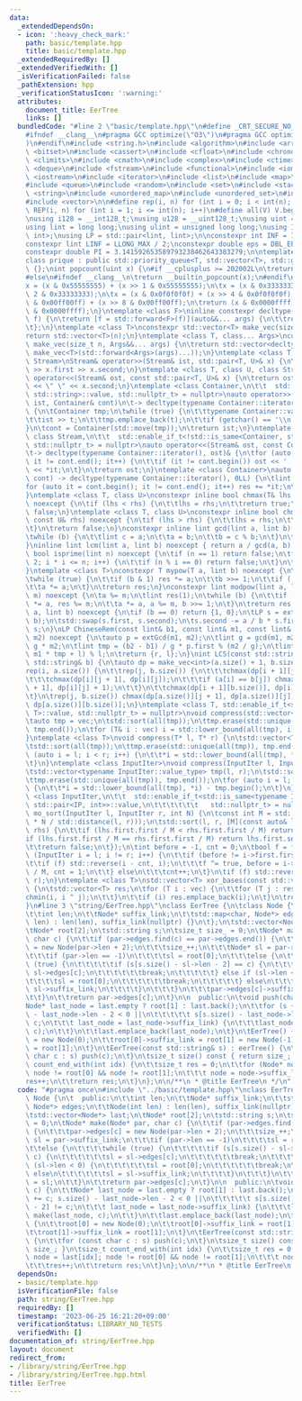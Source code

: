 ```yaml
---
data:
  _extendedDependsOn:
  - icon: ':heavy_check_mark:'
    path: basic/template.hpp
    title: basic/template.hpp
  _extendedRequiredBy: []
  _extendedVerifiedWith: []
  _isVerificationFailed: false
  _pathExtension: hpp
  _verificationStatusIcon: ':warning:'
  attributes:
    document_title: EerTree
    links: []
  bundledCode: "#line 2 \"basic/template.hpp\"\n#define _CRT_SECURE_NO_WARNINGS\n\
    #ifndef __clang__\n#pragma GCC optimize(\"O3\")\n#pragma GCC optimize(\"unroll-loops\"\
    )\n#endif\n#include <string.h>\n#include <algorithm>\n#include <array>\n#include\
    \ <bitset>\n#include <cassert>\n#include <cfloat>\n#include <chrono>\n#include\
    \ <climits>\n#include <cmath>\n#include <complex>\n#include <ctime>\n#include\
    \ <deque>\n#include <fstream>\n#include <functional>\n#include <iomanip>\n#include\
    \ <iostream>\n#include <iterator>\n#include <list>\n#include <map>\n#include <memory>\n\
    #include <queue>\n#include <random>\n#include <set>\n#include <stack>\n#include\
    \ <string>\n#include <unordered_map>\n#include <unordered_set>\n#include <utility>\n\
    #include <vector>\n\n#define rep(i, n) for (int i = 0; i < int(n); i++)\n#define\
    \ REP(i, n) for (int i = 1; i <= int(n); i++)\n#define all(V) V.begin(), V.end()\n\
    \nusing i128 = __int128_t;\nusing u128 = __uint128_t;\nusing uint = unsigned int;\n\
    using lint = long long;\nusing ulint = unsigned long long;\nusing IP = std::pair<int,\
    \ int>;\nusing LP = std::pair<lint, lint>;\n\nconstexpr int INF = INT_MAX / 2;\n\
    constexpr lint LINF = LLONG_MAX / 2;\nconstexpr double eps = DBL_EPSILON * 10;\n\
    constexpr double PI = 3.141592653589793238462643383279;\n\ntemplate <class T>\n\
    class prique : public std::priority_queue<T, std::vector<T>, std::greater<T>>\
    \ {};\nint popcount(uint x) {\n#if __cplusplus >= 202002L\n\treturn std::popcount(x);\n\
    #else\n#ifndef __clang__\n\treturn __builtin_popcount(x);\n#endif\n#endif\n\t\
    x = (x & 0x55555555) + (x >> 1 & 0x55555555);\n\tx = (x & 0x33333333) + (x >>\
    \ 2 & 0x33333333);\n\tx = (x & 0x0f0f0f0f) + (x >> 4 & 0x0f0f0f0f);\n\tx = (x\
    \ & 0x00ff00ff) + (x >> 8 & 0x00ff00ff);\n\treturn (x & 0x0000ffff) + (x >> 16\
    \ & 0x0000ffff);\n}\ntemplate <class F>\ninline constexpr decltype(auto) lambda_fix(F&&\
    \ f) {\n\treturn [f = std::forward<F>(f)](auto&&... args) {\n\t\treturn f(f, std::forward<decltype(args)>(args)...);\n\
    \t};\n}\ntemplate <class T>\nconstexpr std::vector<T> make_vec(size_t n) {\n\t\
    return std::vector<T>(n);\n}\ntemplate <class T, class... Args>\nconstexpr auto\
    \ make_vec(size_t n, Args&&... args) {\n\treturn std::vector<decltype(make_vec<T>(args...))>(n,\
    \ make_vec<T>(std::forward<Args>(args)...));\n}\ntemplate <class T, class U, class\
    \ Stream>\nStream& operator>>(Stream& ist, std::pair<T, U>& x) {\n\treturn ist\
    \ >> x.first >> x.second;\n}\ntemplate <class T, class U, class Stream>\nStream&\
    \ operator<<(Stream& ost, const std::pair<T, U>& x) {\n\treturn ost << x.first\
    \ << \" \" << x.second;\n}\ntemplate <class Container,\n\t\t  std::enable_if_t<!std::is_same<Container,\
    \ std::string>::value, std::nullptr_t> = nullptr>\nauto operator>>(std::istream&\
    \ ist, Container& cont)\n\t-> decltype(typename Container::iterator(), std::cin)&\
    \ {\n\tContainer tmp;\n\twhile (true) {\n\t\ttypename Container::value_type t;\n\
    \t\tist >> t;\n\t\ttmp.emplace_back(t);\n\t\tif (getchar() == '\\n') break;\n\t\
    }\n\tcont = Container(std::move(tmp));\n\treturn ist;\n}\ntemplate <class Container,\
    \ class Stream,\n\t\t  std::enable_if_t<!std::is_same<Container, std::string>::value,\
    \ std::nullptr_t> = nullptr>\nauto operator<<(Stream& ost, const Container& cont)\n\
    \t-> decltype(typename Container::iterator(), ost)& {\n\tfor (auto it = cont.begin();\
    \ it != cont.end(); it++) {\n\t\tif (it != cont.begin()) ost << ' ';\n\t\tost\
    \ << *it;\n\t}\n\treturn ost;\n}\ntemplate <class Container>\nauto sum(const Container&\
    \ cont) -> decltype(typename Container::iterator(), 0LL) {\n\tlint res = 0;\n\t\
    for (auto it = cont.begin(); it != cont.end(); it++) res += *it;\n\treturn res;\n\
    }\ntemplate <class T, class U>\nconstexpr inline bool chmax(T& lhs, const U& rhs)\
    \ noexcept {\n\tif (lhs < rhs) {\n\t\tlhs = rhs;\n\t\treturn true;\n\t}\n\treturn\
    \ false;\n}\ntemplate <class T, class U>\nconstexpr inline bool chmin(T& lhs,\
    \ const U& rhs) noexcept {\n\tif (lhs > rhs) {\n\t\tlhs = rhs;\n\t\treturn true;\n\
    \t}\n\treturn false;\n}\nconstexpr inline lint gcd(lint a, lint b) noexcept {\n\
    \twhile (b) {\n\t\tlint c = a;\n\t\ta = b;\n\t\tb = c % b;\n\t}\n\treturn a;\n\
    }\ninline lint lcm(lint a, lint b) noexcept { return a / gcd(a, b) * b; }\nconstexpr\
    \ bool isprime(lint n) noexcept {\n\tif (n == 1) return false;\n\tfor (int i =\
    \ 2; i * i <= n; i++) {\n\t\tif (n % i == 0) return false;\n\t}\n\treturn true;\n\
    }\ntemplate <class T>\nconstexpr T mypow(T a, lint b) noexcept {\n\tT res(1);\n\
    \twhile (true) {\n\t\tif (b & 1) res *= a;\n\t\tb >>= 1;\n\t\tif (!b) break;\n\
    \t\ta *= a;\n\t}\n\treturn res;\n}\nconstexpr lint modpow(lint a, lint b, lint\
    \ m) noexcept {\n\ta %= m;\n\tlint res(1);\n\twhile (b) {\n\t\tif (b & 1) res\
    \ *= a, res %= m;\n\t\ta *= a, a %= m, b >>= 1;\n\t}\n\treturn res;\n}\nLP extGcd(lint\
    \ a, lint b) noexcept {\n\tif (b == 0) return {1, 0};\n\tLP s = extGcd(b, a %\
    \ b);\n\tstd::swap(s.first, s.second);\n\ts.second -= a / b * s.first;\n\treturn\
    \ s;\n}\nLP ChineseRem(const lint& b1, const lint& m1, const lint& b2, const lint&\
    \ m2) noexcept {\n\tauto p = extGcd(m1, m2);\n\tlint g = gcd(m1, m2), l = m1 /\
    \ g * m2;\n\tlint tmp = (b2 - b1) / g * p.first % (m2 / g);\n\tlint r = (b1 +\
    \ m1 * tmp + l) % l;\n\treturn {r, l};\n}\nint LCS(const std::string& a, const\
    \ std::string& b) {\n\tauto dp = make_vec<int>(a.size() + 1, b.size() + 1);\n\t\
    rep(i, a.size()) {\n\t\trep(j, b.size()) {\n\t\t\tchmax(dp[i + 1][j], dp[i][j]);\n\
    \t\t\tchmax(dp[i][j + 1], dp[i][j]);\n\t\t\tif (a[i] == b[j]) chmax(dp[i + 1][j\
    \ + 1], dp[i][j] + 1);\n\t\t}\n\t\tchmax(dp[i + 1][b.size()], dp[i][b.size()]);\n\
    \t}\n\trep(j, b.size()) chmax(dp[a.size()][j + 1], dp[a.size()][j]);\n\treturn\
    \ dp[a.size()][b.size()];\n}\ntemplate <class T, std::enable_if_t<std::is_convertible<int,\
    \ T>::value, std::nullptr_t> = nullptr>\nvoid compress(std::vector<T>& vec) {\n\
    \tauto tmp = vec;\n\tstd::sort(all(tmp));\n\ttmp.erase(std::unique(all(tmp)),\
    \ tmp.end());\n\tfor (T& i : vec) i = std::lower_bound(all(tmp), i) - tmp.begin();\n\
    }\ntemplate <class T>\nvoid compress(T* l, T* r) {\n\tstd::vector<T> tmp(l, r);\n\
    \tstd::sort(all(tmp));\n\ttmp.erase(std::unique(all(tmp)), tmp.end());\n\tfor\
    \ (auto i = l; i < r; i++) {\n\t\t*i = std::lower_bound(all(tmp), *i) - tmp.begin();\n\
    \t}\n}\ntemplate <class InputIter>\nvoid compress(InputIter l, InputIter r) {\n\
    \tstd::vector<typename InputIter::value_type> tmp(l, r);\n\tstd::sort(all(tmp));\n\
    \ttmp.erase(std::unique(all(tmp)), tmp.end());\n\tfor (auto i = l; i < r; i++)\
    \ {\n\t\t*i = std::lower_bound(all(tmp), *i) - tmp.begin();\n\t}\n}\ntemplate\
    \ <class InputIter,\n\t\t  std::enable_if_t<std::is_same<typename InputIter::value_type,\
    \ std::pair<IP, int>>::value,\n\t\t\t\t\t\t   std::nullptr_t> = nullptr>\nvoid\
    \ mo_sort(InputIter l, InputIter r, int N) {\n\tconst int M = std::max(1.0, std::sqrt(lint(N)\
    \ * N / std::distance(l, r)));\n\tstd::sort(l, r, [M](const auto& lhs, const auto&\
    \ rhs) {\n\t\tif (lhs.first.first / M < rhs.first.first / M) return true;\n\t\t\
    if (lhs.first.first / M == rhs.first.first / M) return lhs.first.second < rhs.first.second;\n\
    \t\treturn false;\n\t});\n\tint before = -1, cnt = 0;\n\tbool f = false;\n\tfor\
    \ (InputIter i = l; i != r; i++) {\n\t\tif (before != i->first.first / M) {\n\t\
    \t\tif (f) std::reverse(i - cnt, i);\n\t\t\tf ^= true, before = i->first.first\
    \ / M, cnt = 1;\n\t\t} else\n\t\t\tcnt++;\n\t}\n\tif (f) std::reverse(r - cnt,\
    \ r);\n}\ntemplate <class T>\nstd::vector<T> xor_bases(const std::vector<T>& vec)\
    \ {\n\tstd::vector<T> res;\n\tfor (T i : vec) {\n\t\tfor (T j : res) {\n\t\t\t\
    chmin(i, i ^ j);\n\t\t}\n\t\tif (i) res.emplace_back(i);\n\t}\n\treturn res;\n\
    }\n#line 3 \"string/EerTree.hpp\"\nclass EerTree {\n\tclass Node {\n\t  public:\n\
    \t\tint len;\n\t\tNode* suffix_link;\n\t\tstd::map<char, Node*> edges;\n\t\tNode(int\
    \ len) : len(len), suffix_link(nullptr) {}\n\t};\n\tstd::vector<Node*> last;\n\
    \tNode* root[2];\n\tstd::string s;\n\tsize_t size_ = 0;\n\tNode* make(Node* par,\
    \ char c) {\n\t\tif (par->edges.find(c) == par->edges.end()) {\n\t\t\tpar->edges[c]\
    \ = new Node(par->len + 2);\n\t\t\tsize_++;\n\t\t\tNode* sl = par->suffix_link;\n\
    \t\t\tif (par->len == -1)\n\t\t\t\tsl = root[0];\n\t\t\telse {\n\t\t\t\twhile\
    \ (true) {\n\t\t\t\t\tif (s[s.size() - sl->len - 2] == c) {\n\t\t\t\t\t\tsl =\
    \ sl->edges[c];\n\t\t\t\t\t\tbreak;\n\t\t\t\t\t} else if (sl->len < 0) {\n\t\t\
    \t\t\t\tsl = root[0];\n\t\t\t\t\t\tbreak;\n\t\t\t\t\t} else\n\t\t\t\t\t\tsl =\
    \ sl->suffix_link;\n\t\t\t\t}\n\t\t\t}\n\t\t\tpar->edges[c]->suffix_link = sl;\n\
    \t\t}\n\t\treturn par->edges[c];\n\t}\n\n  public:\n\tvoid push(char c) {\n\t\t\
    Node* last_node = last.empty ? root[1] : last.back();\n\t\tfor (s += c; s.size()\
    \ - last_node->len - 2 < 0 ||\n\t\t\t\t\t s[s.size() - last_node->len - 2] !=\
    \ c;\n\t\t\t last_node = last_node->suffix_link) {\n\t\t\tlast_node = make(last_node,\
    \ c);\n\t\t}\n\t\tlast.emplace_back(last_node);\n\t}\n\tEerTree() {\n\t\troot[0]\
    \ = new Node(0);\n\t\troot[0]->suffix_link = root[1] = new Node(-1);\n\t\troot[1]->suffix_link\
    \ = root[1];\n\t}\n\tEerTree(const std::string& s) : eerTree() {\n\t\tfor (const\
    \ char c : s) push(c);\n\t}\n\tsize_t size() const { return size_; }\n\tsize_t\
    \ count_end_with(int idx) {\n\t\tsize_t res = 0;\n\t\tfor (Node* node = last[idx];\
    \ node != root[0] && node != root[1];\n\t\t\t node = node->suffix_link)\n\t\t\t\
    res++;\n\t\treturn res;\n\t}\n};\n\n/**\n * @title EerTree\n */\n"
  code: "#pragma once\n#include \"../basic/template.hpp\"\nclass EerTree {\n\tclass\
    \ Node {\n\t  public:\n\t\tint len;\n\t\tNode* suffix_link;\n\t\tstd::map<char,\
    \ Node*> edges;\n\t\tNode(int len) : len(len), suffix_link(nullptr) {}\n\t};\n\
    \tstd::vector<Node*> last;\n\tNode* root[2];\n\tstd::string s;\n\tsize_t size_\
    \ = 0;\n\tNode* make(Node* par, char c) {\n\t\tif (par->edges.find(c) == par->edges.end())\
    \ {\n\t\t\tpar->edges[c] = new Node(par->len + 2);\n\t\t\tsize_++;\n\t\t\tNode*\
    \ sl = par->suffix_link;\n\t\t\tif (par->len == -1)\n\t\t\t\tsl = root[0];\n\t\
    \t\telse {\n\t\t\t\twhile (true) {\n\t\t\t\t\tif (s[s.size() - sl->len - 2] ==\
    \ c) {\n\t\t\t\t\t\tsl = sl->edges[c];\n\t\t\t\t\t\tbreak;\n\t\t\t\t\t} else if\
    \ (sl->len < 0) {\n\t\t\t\t\t\tsl = root[0];\n\t\t\t\t\t\tbreak;\n\t\t\t\t\t}\
    \ else\n\t\t\t\t\t\tsl = sl->suffix_link;\n\t\t\t\t}\n\t\t\t}\n\t\t\tpar->edges[c]->suffix_link\
    \ = sl;\n\t\t}\n\t\treturn par->edges[c];\n\t}\n\n  public:\n\tvoid push(char\
    \ c) {\n\t\tNode* last_node = last.empty ? root[1] : last.back();\n\t\tfor (s\
    \ += c; s.size() - last_node->len - 2 < 0 ||\n\t\t\t\t\t s[s.size() - last_node->len\
    \ - 2] != c;\n\t\t\t last_node = last_node->suffix_link) {\n\t\t\tlast_node =\
    \ make(last_node, c);\n\t\t}\n\t\tlast.emplace_back(last_node);\n\t}\n\tEerTree()\
    \ {\n\t\troot[0] = new Node(0);\n\t\troot[0]->suffix_link = root[1] = new Node(-1);\n\
    \t\troot[1]->suffix_link = root[1];\n\t}\n\tEerTree(const std::string& s) : eerTree()\
    \ {\n\t\tfor (const char c : s) push(c);\n\t}\n\tsize_t size() const { return\
    \ size_; }\n\tsize_t count_end_with(int idx) {\n\t\tsize_t res = 0;\n\t\tfor (Node*\
    \ node = last[idx]; node != root[0] && node != root[1];\n\t\t\t node = node->suffix_link)\n\
    \t\t\tres++;\n\t\treturn res;\n\t}\n};\n\n/**\n * @title EerTree\n */"
  dependsOn:
  - basic/template.hpp
  isVerificationFile: false
  path: string/EerTree.hpp
  requiredBy: []
  timestamp: '2023-06-25 16:21:20+09:00'
  verificationStatus: LIBRARY_NO_TESTS
  verifiedWith: []
documentation_of: string/EerTree.hpp
layout: document
redirect_from:
- /library/string/EerTree.hpp
- /library/string/EerTree.hpp.html
title: EerTree
---
```

